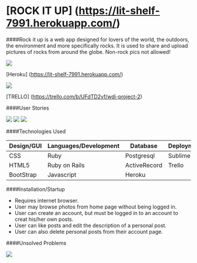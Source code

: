 # [ROCK IT UP] (https://lit-shelf-7991.herokuapp.com/)

####Rock it up is a web app designed for lovers of the world, the outdoors, the environment and more specifically rocks. It is used to share and upload pictures of rocks from around the globe. Non-rock pics not allowed!

![](https://i.imgur.com/n5V9OY5.jpg)

  [Heroku] (https://lit-shelf-7991.herokuapp.com/)
  
![](https://i.imgur.com/Qccdvwr.png)

  [TRELLO] (https://trello.com/b/UFdTD2yf/wdi-project-2)
  
####User Stories

![](https://i.imgur.com/xTeHYjW.png) ![](https://i.imgur.com/pId50Hp.png) ![](https://i.imgur.com/Nm4k5Zc.png)

####Technologies Used

Design/GUI | Languages/Development | Database | Deployment/Other
--- | ---| --- | --- |
CSS | Ruby | Postgresql | Sublime Text
HTML5 | Ruby on Rails | ActiveRecord | Trello
BootStrap | Javascript | Heroku

####Installation/Startup

 - Requires internet browser.
 - User may browse photos from home page without being logged in.
 - User can create an account, but must be logged in to an account to creat his/her own posts.
 - User can like posts and edit the description of a personal post.
 - User can also delete personal posts from their account page.

####Unsolved Problems

![](https://i.imgur.com/ry980Ht.png)
